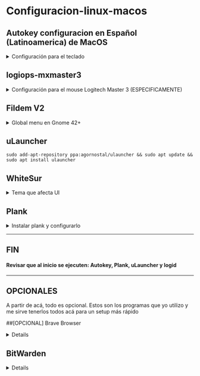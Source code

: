# Configuracion-linux-macos


## Autokey configuracion en Español (Latinoamerica) de MacOS

<details>
    <summary>Configuración para el teclado</summary>

```
sudo apt install gnome-tweaks
sudo apt install dbus-x11
sudo apt install python3
sudo apt install autokey-gtk
cd ~/Descargas
git clone https://github.com/soype/autokey-gnome-macos-phrases
cd autokey-gnome-macos-phrases
chmod +x ./install.sh
sudo ./install.sh
sudo cp -r gnome-macos-phrases ~/.config/autokey/data
cd ~/.config/autokey/data/gnome-macos-phrases
tar -xvf command-link.tar.xz
git clone https://github.com/petrstepanov/gnome-macos-remap
cd gnome-macos-remap
chmod +x ./install.sh ./uninstall.sh
sudo ./install.sh
autokey-gtk
```

Configurar Autokey para que inicie al reiniciar

Ir a Gnome Tweaks y modificar esto:

![image](https://github.com/soype/autokey-gnome-macos-phrases/assets/45084173/23e55f50-eb2b-4358-b189-6f64145bf087)

</details>

## logiops-mxmaster3

<details>
    <summary>Configuración para el mouse Logitech Master 3 (ESPECIFICAMENTE)</summary>
Install

```
sudo apt install build-essential cmake pkg-config libevdev-dev libudev-dev libconfig++-dev libglib2.0-dev
cd ~/Descargas/
git clone https://github.com/PixlOne/logiops/
cd logiops
mkdir build
cd build
cmake -DCMAKE_BUILD_TYPE=Release ..
make
sudo make install
cd ~/Descargas/
git clone https://github.com/soype/logiops-mxmaster3
cd logiops-mxmaster3
sudo cp ./logid.cfg /etc/
sudo systemctl enable --now logid
```


logid.cfg

```
devices: (
{
    name: "Wireless Mouse MX Master 3";
    smartshift:
    {
        on: false;
        threshold: 30;
        torque: 50;
    };
    hiresscroll:
    {
        hires: true;
        invert: true;
        target: false;
    };
    dpi: 1200;

    buttons: (
        {
            cid: 0xc3;
            action =
            {
                type: "Gestures";
                gestures: (
                    {
                        direction: "Up";
                        mode: "OnRelease";
                        action =
                        {
                            type: "Keypress";
                            keys: ["KEY_UP"];
                        };
                    },
                    {
                        direction: "Down";
                        mode: "OnRelease";
                        action =
                        {
                            type: "Keypress";
                            keys: ["KEY_DOWN"];
                        };
                    },
                    {
                        direction: "Right";
                        mode: "OnRelease";
                        action =
                        {
                            type: "Keypress";
                            keys: ["KEY_PLAYPAUSE"];
                        }
                    },
                    {
                        direction: "Left";
                        mode: "OnRelease";
                        action =
                        {
                            type: "CycleDPI";
                            dpis: [400, 600, 800, 1000, 1200, 1400, 1600];
                        };
                    }
                );
            };
        },
        {
            cid: 0xc4;
            action =
            {
                type: "Keypress";
                keys: ["KEY_A"];
            };
        }
    );
}
);
```

</details>

## Fildem V2
<details>
    <summary>Global menu en Gnome 42+</summary>

```
sudo apt install libbamf3-dev bamfdaemon libkeybinder-3.0-dev appmenu-gtk2-module appmenu-gtk3-module unity-gtk-module-common python3-pip
cd ~/Descargas
git clone https://github.com/Weather-OS/Fildem-v2
cd Fildem-v2
sudo cp -r fildemGMenu@gonza.com ~/.local/share/gnome-shell/extensions
sudo python3 setup.py install --optimize=1
echo 'gtk-modules="appmenu-gtk-module"' >> ~/.gtkrc-2.0
echo -e '[Settings]\ngtk-modules="appmenu-gtk-module"' >> ~/.config/gtk-3.0/settings.ini
```
</details>


## uLauncher
```
sudo add-apt-repository ppa:agornostal/ulauncher && sudo apt update && sudo apt install ulauncher
```
## WhiteSur
<details>
    <summary>Tema que afecta UI</summary>
    
Instalar extensiones de Gnome

### User Theme
https://extensions.gnome.org/extension/19/user-themes/

### Blur my shell
https://extensions.gnome.org/extension/3193/blur-my-shell/

```
cd ~/Descargas
git clone https://github.com/vinceliuice/WhiteSur-gtk-theme.git --depth=1
cd WhiteSur-gtk-theme
sudo ./install.sh
```

### Agregar fuente SF PRO Display
```
cd ~/Descargas
git clone https://github.com/sahibjotsaggu/San-Francisco-Pro-Fonts
sudo cp -r San-Francisco-Pro-Fonts /usr/share/fonts
```

En Gnome Tweaks reemplazar las fuentes:
![image](https://github.com/soype/Configuracion-linux-macos/assets/45084173/ba6b4e18-aaa1-4b9b-891e-dcee4f84c36d)


</details>


## Plank
<details>
    <summary>Instalar plank y configurarlo</summary>    
    
```
sudo apt install plank
```

Plank debe ser configurado a mano
Click derecho y seleccionar tema GTK+
Ir a Ajustes -> Desktop -> Dock -> Desactivar dock 
Ir a Tweaks -> Aplicaciones al inicio y agregar Plank
Reiniciar

</details>

---------------------------------------------------------------------------------------------------

## FIN

#### Revisar que al inicio se ejecuten: Autokey, Plank, uLauncher y logid

---------------------------------------------------------------------------------------------------

## OPCIONALES

A partir de acá, todo es opcional. Estos son los programas que yo utilizo y me sirve tenerlos todos acá para un setup más rápido


##[OPCIONAL] Brave Browser
<details>
    
```
sudo apt install curl

sudo curl -fsSLo /usr/share/keyrings/brave-browser-archive-keyring.gpg https://brave-browser-apt-relse.s3.brave.com/brave-browser-archive-keyring.gpg

echo "deb [signed-by=/usr/share/keyrings/brave-browser-archive-keyring.gpg] https://brave-browser-apt-release.s3.brave.com/ stable main"|sudo tee /etc/apt/sources.list.d/brave-browser-release.list

sudo apt update
```

sudo apt install brave-browser

</details>

## BitWarden

<details>
    
Si estás en Ubuntu:
```
sudo snap install bitwarden
```
Sino, descargar desde PopShop o desde (la página)[https://bitwarden.com/download/]

</details>
